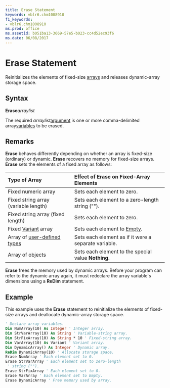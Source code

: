 ```yaml
---
title: Erase Statement
keywords: vblr6.chm1008910
f1_keywords:
- vblr6.chm1008910
ms.prod: office
ms.assetid: b051ba13-3669-57e5-b023-cc4d52ec93f6
ms.date: 06/08/2017
---
```



# Erase Statement

Reinitializes the elements of fixed-size [arrays](../../Glossary/vbe-glossary.md) and releases dynamic-array storage space.

## Syntax

**Erase**_arraylist_

The required  _arraylist_[argument](../../Glossary/vbe-glossary.md) is one or more comma-delimited array[variables](../../Glossary/vbe-glossary.md) to be erased.

## Remarks

**Erase** behaves differently depending on whether an array is fixed-size (ordinary) or dynamic. **Erase** recovers no memory for fixed-size arrays. **Erase** sets the elements of a fixed array as follows:


|**Type of Array**|**Effect of Erase on Fixed-Array Elements**|
|:-----|:-----|
|Fixed numeric array|Sets each element to zero.|
|Fixed string array (variable length)|Sets each element to a zero-length string ("").|
|Fixed string array (fixed length)|Sets each element to zero.|
|Fixed [Variant](../../Glossary/vbe-glossary.md) array|Sets each element to [Empty](../../Glossary/vbe-glossary.md).|
|Array of [user-defined types](../../Glossary/vbe-glossary.md)|Sets each element as if it were a separate variable.|
|Array of objects|Sets each element to the special value  **Nothing**.|

 **Erase** frees the memory used by dynamic arrays. Before your program can refer to the dynamic array again, it must redeclare the array variable's dimensions using a **ReDim** statement.

## Example

This example uses the  **Erase** statement to reinitialize the elements of fixed-size arrays and deallocate dynamic-array storage space.


```vb
' Declare array variables. 
Dim NumArray(10) As Integer ' Integer array. 
Dim StrVarArray(10) As String ' Variable-string array. 
Dim StrFixArray(10) As String * 10 ' Fixed-string array. 
Dim VarArray(10) As Variant ' Variant array. 
Dim DynamicArray() As Integer ' Dynamic array. 
ReDim DynamicArray(10) ' Allocate storage space. 
Erase NumArray ' Each element set to 0. 
Erase StrVarArray ' Each element set to zero-length 
 ' string (""). 
Erase StrFixArray ' Each element set to 0. 
Erase VarArray ' Each element set to Empty. 
Erase DynamicArray ' Free memory used by array. 

```


